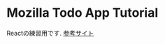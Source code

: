 # Mozilla Todo App Tutorial
Reactの練習用です.
[参考サイト](https://developer.mozilla.org/ja/docs/Learn_web_development/Core/Frameworks_libraries/React_todo_list_beginning)
